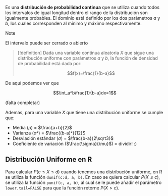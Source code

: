 Es una **distribución de probabilidad continua** que se utiliza cuando todos los intervalos de igual longitud dentro el rango de la distribución son igualmente probables. El dominio está definido por los dos parámetros $a$ y $b$, los cuales corresponden al mínimo y máximo respectivamente.

>[!note]
>El intervalo puede ser cerrado o abierto

>[!definition]
>Dada una variable continua aleatoria $X$ que sigue una distribución uniforme con parámetros $a$ y $b$, la función de densidad de probabilidad está dada por:
>
>$$f(x)=\frac{1}{b-a}$$

De aquí podemos ver que

$$\int_a^b\frac{1}{b-a}dx=1$$

(falta completar)

Además, para una variable $X$ que tiene una distribución uniforme se cumple que:
- Media ($\mu$) = $\frac{a+b}{2}$
- Varianza ($\sigma²$) = $\frac{(b-a)²}{12}$
- Desviación estándar ($\sigma$) = $\frac{b-a}{2\sqrt3}$
- Coeficiente de variación ($\frac{\sigma}{\mu}$) = dividir! :)

## Distribución Uniforme en R
Para calcular $P(c\leq X\leq d)$ cuando tenemos una distribución uniforme, en R se utiliza la función `dunif(c:d, a, b)`. En caso se quiera calcular $P(X\leq c)$, se utiliza la función `punif(c, a, b)`, al cual se le puede añadir el parámetro `lower.tail=FALSE` para que la función retorne $P(X>c)$.